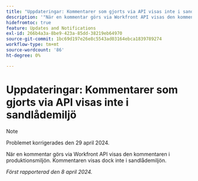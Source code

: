 ```yaml
---
title: "Uppdateringar: Kommentarer som gjorts via API visas inte i sandlådemiljö"
description: '"När en kommentar görs via Workfront API visas den kommentaren i produktionsmiljön. Kommentaren visas dock inte i sandlådemiljön.         '''
hidefromtoc: true
feature: Updates and Notifications
exl-id: 266b4a3a-8be9-423a-85dd-38219eb64970
source-git-commit: 1bc69d197e26e8c5543ad03164ebca1839789274
workflow-type: tm+mt
source-wordcount: '86'
ht-degree: 0%

---
```


# Uppdateringar: Kommentarer som gjorts via API visas inte i sandlådemiljö

>[!NOTE]
>
>Problemet korrigerades den 29 april 2024.

När en kommentar görs via Workfront API visas den kommentaren i produktionsmiljön. Kommentaren visas dock inte i sandlådemiljön.

_Först rapporterad den 8 april 2024._
